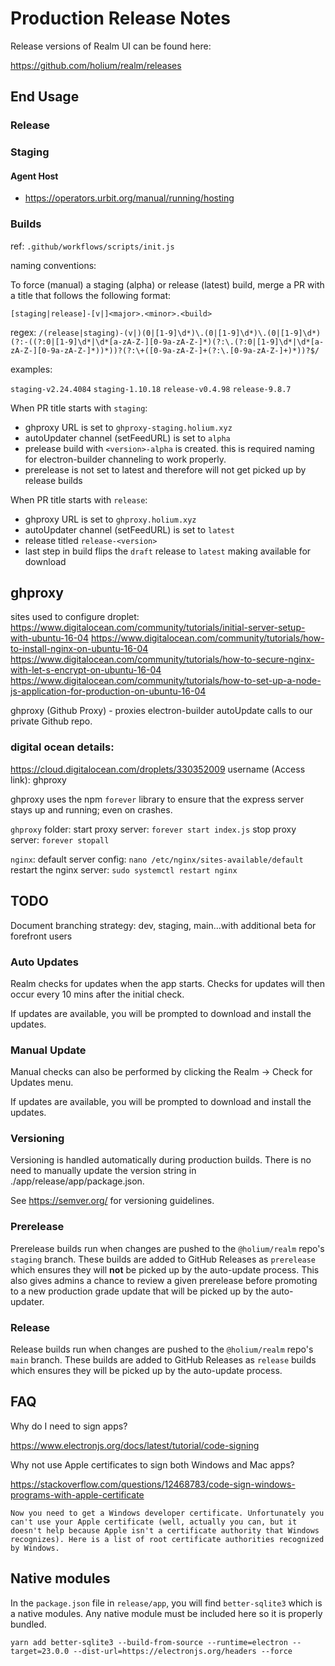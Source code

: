 # Production Release Notes

Release versions of Realm UI can be found here:

https://github.com/holium/realm/releases

## End Usage

### Release

### Staging

#### Agent Host

- https://operators.urbit.org/manual/running/hosting

### Builds

ref: `.github/workflows/scripts/init.js`

naming conventions:

To force (manual) a staging (alpha) or release (latest) build, merge a PR with a title that follows
the following format:

`[staging|release]-[v|]<major>.<minor>.<build>`

regex: `/(release|staging)-(v|)(0|[1-9]\d*)\.(0|[1-9]\d*)\.(0|[1-9]\d*)(?:-((?:0|[1-9]\d*|\d*[a-zA-Z-][0-9a-zA-Z-]*)(?:\.(?:0|[1-9]\d*|\d*[a-zA-Z-][0-9a-zA-Z-]*))*))?(?:\+([0-9a-zA-Z-]+(?:\.[0-9a-zA-Z-]+)*))?$/`

examples:

`staging-v2.24.4084`
`staging-1.10.18`
`release-v0.4.98`
`release-9.8.7`

When PR title starts with `staging`:

- ghproxy URL is set to `ghproxy-staging.holium.xyz`
- autoUpdater channel (setFeedURL) is set to `alpha`
- prelease build with `<version>-alpha` is created. this is required naming for electron-builder channeling to work properly.
- prerelease is not set to latest and therefore will not get picked up by release builds

When PR title starts with `release`:

- ghproxy URL is set to `ghproxy.holium.xyz`
- autoUpdater channel (setFeedURL) is set to `latest`
- release titled `release-<version>`
- last step in build flips the `draft` release to `latest` making available for download

## ghproxy

sites used to configure droplet:
https://www.digitalocean.com/community/tutorials/initial-server-setup-with-ubuntu-16-04
https://www.digitalocean.com/community/tutorials/how-to-install-nginx-on-ubuntu-16-04
https://www.digitalocean.com/community/tutorials/how-to-secure-nginx-with-let-s-encrypt-on-ubuntu-16-04
https://www.digitalocean.com/community/tutorials/how-to-set-up-a-node-js-application-for-production-on-ubuntu-16-04

ghproxy (Github Proxy) - proxies electron-builder autoUpdate calls to our private Github repo.

### digital ocean details:

https://cloud.digitalocean.com/droplets/330352009
username (Access link): ghproxy

ghproxy uses the npm `forever` library to ensure that the express server stays up and running; even on crashes.

`ghproxy` folder:
start proxy server: `forever start index.js`
stop proxy server: `forever stopall`

`nginx`:
default server config: `nano /etc/nginx/sites-available/default`
restart the nginx server: `sudo systemctl restart nginx`

## TODO

Document branching strategy: dev, staging, main...with additional beta for forefront users

### Auto Updates

Realm checks for updates when the app starts. Checks for updates will then occur every 10 mins after the initial check.

If updates are available, you will be prompted to download and install the updates.

### Manual Update

Manual checks can also be performed by clicking the Realm -> Check for Updates menu.

If updates are available, you will be prompted to download and install the updates.

### Versioning

Versioning is handled automatically during production builds. There is no need to manually update the version string in ./app/release/app/package.json.

See https://semver.org/ for versioning guidelines.

### Prerelease

Prerelease builds run when changes are pushed to the `@holium/realm` repo's `staging` branch. These builds are added to GitHub Releases as `prerelease` which ensures they will **not** be picked up by the auto-update process. This also gives admins a chance to review a given prerelease before promoting to a new production grade update that will be picked up by the auto-updater.

### Release

Release builds run when changes are pushed to the `@holium/realm` repo's `main` branch. These builds are added to GitHub Releases as `release` builds which ensures they will be picked up by the auto-update process.

## FAQ

Why do I need to sign apps?

https://www.electronjs.org/docs/latest/tutorial/code-signing

Why not use Apple certificates to sign both Windows and Mac apps?

https://stackoverflow.com/questions/12468783/code-sign-windows-programs-with-apple-certificate

```
Now you need to get a Windows developer certificate. Unfortunately you can't use your Apple certificate (well, actually you can, but it doesn't help because Apple isn't a certificate authority that Windows recognizes). Here is a list of root certificate authorities recognized by Windows.
```

## Native modules

In the `package.json` file in `release/app`, you will find `better-sqlite3` which is a native modules. Any native module must be included here so it is properly bundled.

`yarn add better-sqlite3 --build-from-source --runtime=electron --target=23.0.0 --dist-url=https://electronjs.org/headers --force`

